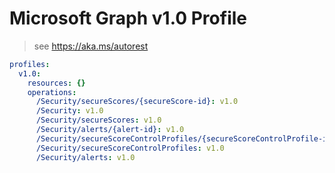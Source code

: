 # Microsoft Graph v1.0 Profile

> see https://aka.ms/autorest

``` yaml
profiles:
  v1.0:
    resources: {}
    operations:
      /Security/secureScores/{secureScore-id}: v1.0
      /Security: v1.0
      /Security/secureScores: v1.0
      /Security/alerts/{alert-id}: v1.0
      /Security/secureScoreControlProfiles/{secureScoreControlProfile-id}: v1.0
      /Security/secureScoreControlProfiles: v1.0
      /Security/alerts: v1.0

```
